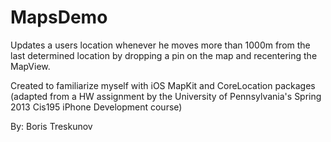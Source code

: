<h1> MapsDemo </h1>
<p> Updates a users location whenever he moves more than 1000m from the last determined location by dropping a pin on the map and recentering the MapView.</p>

<p> Created to familiarize myself with iOS MapKit and CoreLocation packages (adapted from a HW assignment by the University of Pennsylvania's Spring 2013 Cis195 iPhone Development course)</p>

<p> By: Boris Treskunov </p>
